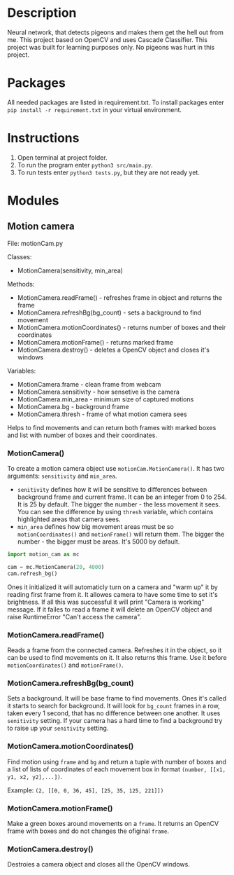 # Description
Neural network, that detects pigeons and makes them get the hell out from me. This project based on OpenCV and uses Cascade Classifier. This project was built for learning purposes only. No pigeons was hurt in this project.

# Packages
All needed packages are listed in requirement.txt. To install packages enter `pip install -r requirement.txt` in your virtual environment.

# Instructions
1. Open terminal at project folder.
2. To run the program enter `python3 src/main.py`.
3. To run tests enter `python3 tests.py`, but they are not ready yet.

# Modules
## Motion camera
File: motionCam.py

Classes:
* MotionCamera(sensitivity, min_area)

Methods:
* MotionCamera.readFrame() - refreshes frame in object and returns the frame
* MotionCamera.refreshBg(bg_count) - sets a background to find movement
* MotionCamera.motionCoordinates() - returns number of boxes and their coordinates
* MotionCamera.motionFrame() - returns marked frame
* MotionCamera.destroy() - deletes a OpenCV object and closes it's windows

Variables:
* MotionCamera.frame - clean frame from webcam
* MotionCamera.sensitivity - how sensetive is the camera
* MotionCamera.min_area - minimum size of captured motions
* MotionCamera.bg - background frame
* MotionCamera.thresh - frame of what motion camera sees

Helps to find movements and can return both frames with marked boxes and list with number of boxes and their coordinates.

### MotionCamera()
To create a motion camera object use `motionCam.MotionCamera()`. It has two arguments: `sensitivity` and `min_area`.
* `senitivity` defines how it will be sensitive to differences between background frame and current frame. It can be an integer from 0 to 254. It is 25 by default. The bigger the number - the less movement it sees. You can see the difference by using `thresh` variable, which contains highlighted areas that camera sees.
* `min_area` defines how big movement areas must be so `motionCoordinates()` and `motionFrame()` will return them. The bigger the number - the bigger must be areas. It's 5000 by default.

```Python
import motion_cam as mc

cam = mc.MotionCamera(20, 4000)
cam.refresh_bg()
```
Ones it initialized it will automaticly turn on a camera and "warm up" it by reading first frame from it. It allowes camera to have some time to set it's brightness. If all this was successful it will print "Camera is working" message. If it failes to read a frame it will delete an OpenCV object and raise RuntimeError "Can't access the camera".


### MotionCamera.readFrame()
Reads a frame from the connected camera. Refreshes it in the object, so it can be used to find movements on it. It also returns this frame. Use it before `motionCoordinates()` and `motionFrame()`.

### MotionCamera.refreshBg(bg_count)
Sets a background. It will be base frame to find movements. Ones it's called it starts to search for background. It will look for `bg_count` frames in a row, taken every 1 second, that has no difference between one another. It uses `senitivity` setting. If your camera has a hard time to find a background try to raise up your `senitivity` setting.

### MotionCamera.motionCoordinates()
Find motion using `frame` and `bg` and return a tuple with number of boxes and a list of lists of coordinates of each movement box in format `(number, [[x1, y1, x2, y2],...])`.

Example:
`(2, [[0, 0, 36, 45], [25, 35, 125, 221]])`

### MotionCamera.motionFrame()
Make a green boxes around movements on a `frame`. It returns an OpenCV frame with boxes and do not changes the ofiginal `frame`.

### MotionCamera.destroy()
Destroies a camera object and closes all the OpenCV windows.